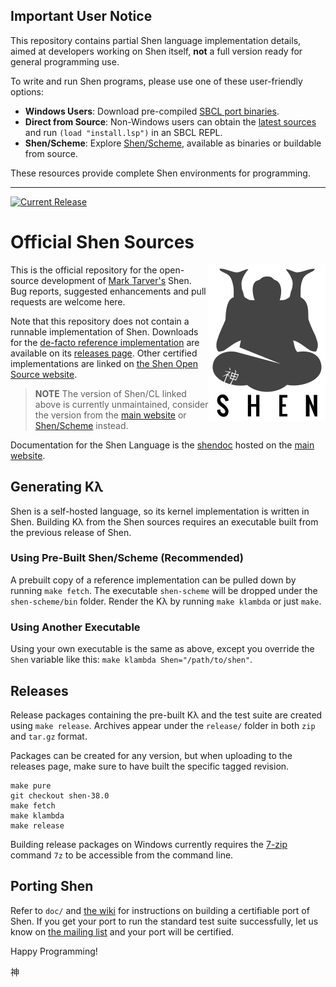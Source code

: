 ## Important User Notice

This repository contains partial Shen language implementation details, aimed at developers working on Shen itself, **not** a full version ready for general programming use.

To write and run Shen programs, please use one of these user-friendly options:

- **Windows Users**: Download pre-compiled [SBCL port binaries](https://shenlanguage.org/download.html).
- **Direct from Source**: Non-Windows users can obtain the [latest sources](https://shenlanguage.org/download.html) and run `(load "install.lsp")` in an SBCL REPL.
- **Shen/Scheme**: Explore [Shen/Scheme](https://github.com/tizoc/shen-scheme), available as binaries or buildable from source.

These resources provide complete Shen environments for programming. 

---

[![Current Release](https://img.shields.io/badge/release-38.0-blue.svg)](https://github.com/Shen-Language/shen-sources/releases)

# Official Shen Sources

<a href="http://www.shenlanguage.org">
  <img src="https://raw.githubusercontent.com/Shen-Language/shen-sources/master/assets/shen.png" align="right">
</a>

This is the official repository for the open-source development of [Mark Tarver's](http://www.marktarver.com/) Shen. Bug reports, suggested enhancements and pull requests are welcome here.

Note that this repository does not contain a runnable implementation of Shen. Downloads for the [de-facto reference implementation](https://github.com/Shen-Language/shen-cl) are available on its [releases page](https://github.com/Shen-Language/shen-cl/releases). Other certified implementations are linked on [the Shen Open Source website](http://shen-language.github.io).

> **NOTE** The version of Shen/CL linked above is currently unmaintained, consider the version from the [main website](https://shenlanguage.org/download.html) or [Shen/Scheme](https://github.com/tizoc/shen-scheme) instead.

Documentation for the Shen Language is the [shendoc](http://shenlanguage.org/shendoc.htm) hosted on the [main website](http://www.shenlanguage.org).

## Generating Kλ

Shen is a self-hosted language, so its kernel implementation is written in Shen. Building Kλ from the Shen sources requires an executable built from the previous release of Shen.

### Using Pre-Built Shen/Scheme (Recommended)

A prebuilt copy of a reference implementation can be pulled down by running `make fetch`. The executable `shen-scheme` will be dropped under the `shen-scheme/bin` folder. Render the Kλ by running `make klambda` or just `make`.

### Using Another Executable

Using your own executable is the same as above, except you override the `Shen` variable like this: `make klambda Shen="/path/to/shen"`.

## Releases

Release packages containing the pre-built Kλ and the test suite are created using `make release`. Archives appear under the `release/` folder in both `zip` and `tar.gz` format.

Packages can be created for any version, but when uploading to the releases page, make sure to have built the specific tagged revision.

```
make pure
git checkout shen-38.0
make fetch
make klambda
make release
```

Building release packages on Windows currently requires the [7-zip](http://www.7-zip.org/) command `7z` to be accessible from the command line.

## Porting Shen

Refer to `doc/` and [the wiki](https://github.com/Shen-Language/wiki/wiki) for instructions on building a certifiable port of Shen. If you get your port to run the standard test suite successfully, let us know on [the mailing list](https://groups.google.com/forum/#!forum/qilang) and your port will be certified.

Happy Programming!

神
